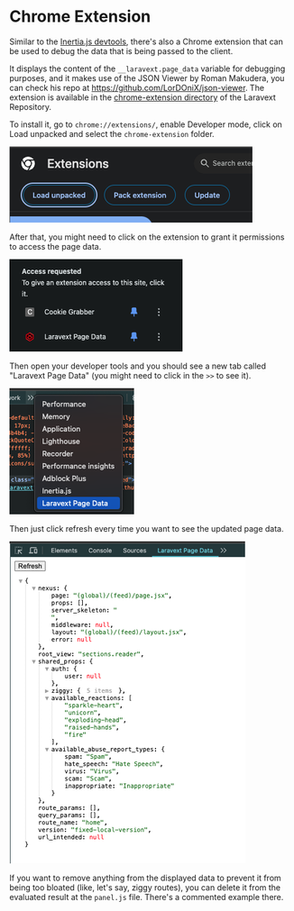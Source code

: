 # Chrome Extension

Similar to the [Inertia.js devtools](https://chromewebstore.google.com/detail/inertiajs-devtools/golilfffgehhabacoaoilfgjelagablo?hl=en), there's also a Chrome extension that can be used to debug the data that is being passed to the client.

It displays the content of the `__laravext.page_data` variable for debugging purposes, and it makes use of the JSON Viewer by Roman Makudera, you can check his repo at https://github.com/LorDOniX/json-viewer. The extension is available in the [chrome-extension directory](https://github.com/ArthurYdalgo/laravext/tree/main/chrome-extension) of the Laravext Repository.

To install it, go to `chrome://extensions/`, enable Developer mode, click on Load unpacked and select the `chrome-extension` folder.

![image](../images/screenshots/chrome-extension/load-unpacked.png)

After that, you might need to click on the extension to grant it permissions to access the page data. 

![image](../images/screenshots/chrome-extension/access-requested.png)

Then open your developer tools and you should see a new tab called "Laravext Page Data" (you might need to click in the `>>` to see it).

![image](../images/screenshots/chrome-extension/tab-selection.png)

Then just click refresh every time you want to see the updated page data.

![image](../images/screenshots/chrome-extension/example.png)

If you want to remove anything from the displayed data to prevent it from being too bloated (like, let's say, ziggy routes), you can delete it from the evaluated result at the `panel.js` file. There's a commented example there.